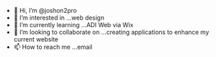 - 👋 Hi, I’m @joshon2pro
- 👀 I’m interested in ...web design
- 🌱 I’m currently learning ...ADI Web via Wix
- 💞️ I’m looking to collaborate on ...creating applications to enhance my current website
- 📫 How to reach me ...email

<!---
joshon2pro/joshon2pro is a ✨ special ✨ repository because its `README.md` (this file) appears on your GitHub profile.
You can click the Preview link to take a look at your changes.
--->
